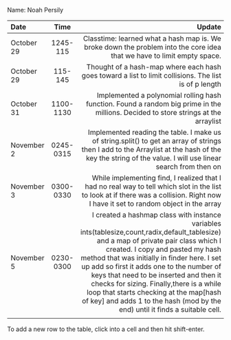 Name: Noah Persily

| Date       |   Time    |                                                                                                                                                                                                                                                                                                                                                                                                                                                                                  Update |
|:-----------|:---------:|----------------------------------------------------------------------------------------------------------------------------------------------------------------------------------------------------------------------------------------------------------------------------------------------------------------------------------------------------------------------------------------------------------------------------------------------------------------------------------------:|
| October 29 | 1245-115  |                                                                                                                                                                                                                                                                                                                                                                  Classtime: learned what a hash map is. We broke down the problem into the core idea that we have to limit empty space. |
| October 29 |  115-145  |                                                                                                                                                                                                                                                                                                                                                                                   Thought of a hash-map where each hash goes toward a list to limit collisions. The list is of p length |
| October 31 | 1100-1130 |                                                                                                                                                                                                                                                                                                                                                     Implemented a polynomial rolling hash function. Found a random big prime in the millions. Decided to store strings at the arraylist |
| November 2 | 0245-0315 |                                                                                                                                                                                                                                                                                 Implemented reading the table. I make us of string.split() to get an array of strings then I add to the Arraylist at the hash of the key the string of the value. I will use linear search from then on |
| November 3 | 0300-0330 |                                                                                                                                                                                                                                                                                                    While implementing find, I realized that I had no real way to tell which slot in the list to look at if there was a collision. Right now I have it set to random object in the array |
| November 5 | 0230-0300 | I created a hashmap class with instance variables ints(tablesize,count,radix,default_tablesize) and a map of private pair class which I created. I copy and pasted my hash method that was initially in finder here. I set up add so first it adds one to the number of keys that need to be inserted and then it checks for sizing. Finally,there is a while loop that starts checking at the map[hash of key] and adds 1 to the hash (mod by the end) until it finds a suitable cell. |
|            |           |                                                                                                                                                                                                                                                                                                                                                                                                                                                                                         |


To add a new row to the table, click into a cell and then hit shift-enter.
